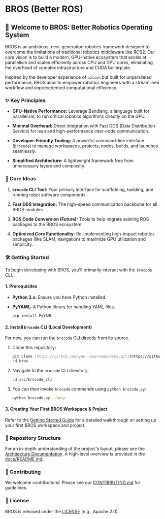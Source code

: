 # BROS (Better ROS)

## 🚀 Welcome to BROS: Better Robotics Operating System

BROS is an ambitious, next-generation robotics framework designed to overcome the limitations of traditional robotics middleware like ROS2. Our core vision is to build a modern, GPU-native ecosystem that excels at parallelism and scales efficiently across CPU and GPU cores, eliminating the overhead of complex infrastructure and CUDA boilerplate.

Inspired by the developer experience of `colcon` but built for unparalleled performance, BROS aims to empower robotics engineers with a streamlined workflow and unprecedented computational efficiency.

### ✨ Key Principles

* **GPU-Native Performance:** Leverage Bendlang, a language built for parallelism, to run critical robotics algorithms directly on the GPU.

* **Minimal Overhead:** Direct integration with Fast DDS (Data Distribution Service) for lean and high-performance inter-node communication.

* **Developer-Friendly Tooling:** A powerful command-line interface (`brocode`) to manage workspaces, projects, nodes, builds, and launches seamlessly.

* **Simplified Architecture:** A lightweight framework free from unnecessary layers and complexity.

### 🧠 Core Ideas

1.  **`brocode` CLI Tool:** Your primary interface for scaffolding, building, and running robot software components.

2.  **Fast DDS Integration:** The high-speed communication backbone for all BROS modules.

3.  **ROS Code Conversion (Future):** Tools to help migrate existing ROS packages to the BROS ecosystem.

4.  **Optimized Core Functionality:** Re-implementing high-impact robotics packages (like SLAM, navigation) to maximize GPU utilization and simplicity.

### 🛠️ Getting Started

To begin developing with BROS, you'll primarily interact with the `brocode` CLI.

#### 1. Prerequisites

* **Python 3.x:** Ensure you have Python installed.

* **PyYAML:** A Python library for handling YAML files.

    ```bash
    pip install PyYAML
    ```

#### 2. Install `brocode` CLI (Local Development)

For now, you can run the `brocode` CLI directly from its source.

1.  Clone this repository:

    ```bash
    git clone [https://github.com/your-username/bros.git](https://github.com/your-username/bros.git) # Replace with your actual repo URL
    cd bros
    ```

2.  Navigate to the `brocode` CLI directory:

    ```bash
    cd src/brocode_cli
    ```

3.  You can then invoke `brocode` commands using `python brocode.py`:

    ```bash
    python brocode.py --help
    ```

#### 3. Creating Your First BROS Workspace & Project

Refer to the [Getting Started Guide](docs/en/getting_started.md) for a detailed walkthrough on setting up your first BROS workspace and project.

### 📂 Repository Structure

For an in-depth understanding of the project's layout, please see the [Architecture Documentation](docs/en/architecture.md). A high-level overview is provided in the [docs/README.md](docs/README.md).

### 🤝 Contributing

We welcome contributions! Please see our [CONTRIBUTING.md](CONTRIBUTING.md) for guidelines.

### 📜 License

BROS is released under the [LICENSE](LICENSE) (e.g., Apache 2.0).